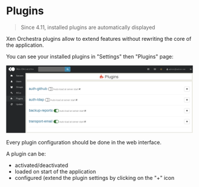 # Plugins

> Since 4.11, installed plugins are automatically displayed

Xen Orchestra plugins allow to extend features without rewriting the core of the application.

You can see your installed plugins in "Settings" then "Plugins" page:

![](plugins.png)

Every plugin configuration should be done in the web interface.

A plugin can be:

* activated/deactivated
* loaded on start of the application
* configured (extend the plugin settings by clicking on the "+" icon